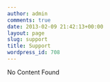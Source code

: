 ```yaml
---
author: admin
comments: true
date: 2013-02-09 21:42:13+00:00
layout: page
slug: support
title: Support
wordpress_id: 708
---
```


No Content Found
